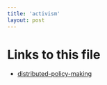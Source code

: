```yaml
---
title: 'activism'
layout: post
---
```




# Links to this file

- [distributed-policy-making](/20201108150309-distributed_policy_making)
